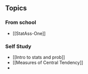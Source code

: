 ## Topics
### From school
- [[StatAss-One]]

### Self Study
- [[Intro to stats and prob]]
- [[Measures of Central Tendency]]
- 
